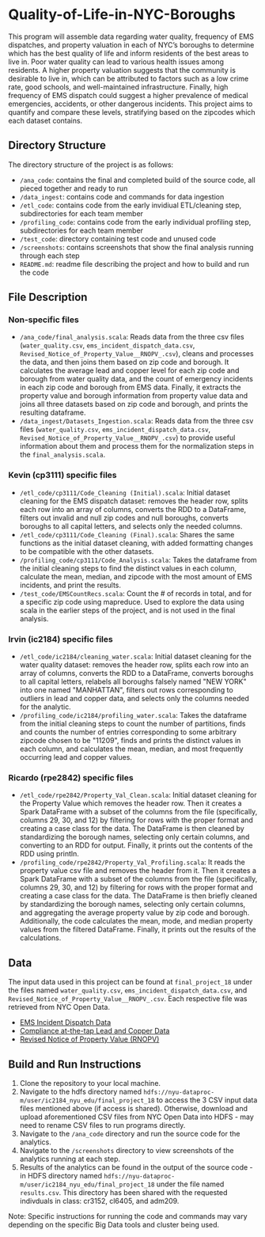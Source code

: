 # Quality-of-Life-in-NYC-Boroughs
This program will assemble data regarding water quality, frequency of EMS dispatches, and property valuation in each of NYC’s boroughs to determine which has the best quality of life and inform residents of the best areas to live in. Poor water quality can lead to various health issues among residents. A higher property valuation suggests that the community is desirable to live in, which can be attributed to factors such as a low crime rate, good schools, and well-maintained infrastructure. Finally, high frequency of EMS dispatch could suggest a higher prevalence of medical emergencies, accidents, or other dangerous incidents. This project aims to quantify and compare these levels, stratifying based on the zipcodes which each dataset contains.

## Directory Structure

The directory structure of the project is as follows:

- `/ana_code`: contains the final and completed build of the source code, all pieced together and ready to run
- `/data_ingest`: contains code and commands for data ingestion
- `/etl_code`: contains code from the early invidiual ETL/cleaning step, subdirectories for each team member
- `/profiling_code`: contains code from the early individual profiling step, subdirectories for each team member
- `/test_code`: directory containing test code and unused code
- `/screenshots`: contains screenshots that show the final analysis running through each step
- `README.md`: readme file describing the project and how to build and run the code

## File Description
### Non-specific files
- `/ana_code/final_analysis.scala`: Reads data from the three csv files (`water_quality.csv`, `ems_incident_dispatch_data.csv`, `Revised_Notice_of_Property_Value__RNOPV_.csv`), cleans and processes the data, and then joins them based on zip code and borough. It calculates the average lead and copper level for each zip code and borough from water quality data, and the count of emergency incidents in each zip code and borough from EMS data. Finally, it extracts the property value and borough information from property value data and joins all three datasets based on zip code and borough, and prints the resulting dataframe.
- `/data_ingest/Datasets_Ingestion.scala`: Reads data from the three csv files (`water_quality.csv`, `ems_incident_dispatch_data.csv`, `Revised_Notice_of_Property_Value__RNOPV_.csv`) to provide useful information about them and process them for the normalization steps in the `final_analysis.scala`.

### Kevin (cp3111) specific files
- `/etl_code/cp3111/Code_Cleaning (Initial).scala`: Initial dataset cleaning for the EMS dispatch dataset: removes the header row, splits each row into an array of columns, converts the RDD to a DataFrame, filters out invalid and null zip codes and null boroughs, converts boroughs to all capital letters, and selects only the needed columns.
- `/etl_code/cp3111/Code_Cleaning (Final).scala`: Shares the same functions as the initial dataset cleaning, with added formatting changes to be compatible with the other datasets.
- `/profiling_code/cp3111/Code_Analysis.scala`: Takes the dataframe from the initial cleaning steps to find the distinct values in each column, calculate the mean, median, and zipcode with the most amount of EMS incidents, and print the results.
- `/test_code/EMSCountRecs.scala`: Count the # of records in total, and for a specific zip code using mapreduce. Used to explore the data using scala in the earlier steps of the project, and is not used in the final analysis.

### Irvin (ic2184) specific files
- `/etl_code/ic2184/cleaning_water.scala`: Initial dataset cleaning for the water quality dataset: removes the header row, splits each row into an array of columns, converts the RDD to a DataFrame, converts boroughs to all capital letters, relabels all boroughs falsely named "NEW YORK" into one named "MANHATTAN", filters out rows corresponding to outliers in lead and copper data, and selects only the columns needed for the analytic.
- `/profiling_code/ic2184/profiling_water.scala`: Takes the dataframe from the initial cleaning steps to count the number of partitions, finds and counts the number of entries corresponding to some arbitrary zipcode chosen to be "11209", finds and prints the distinct values in each column, and calculates the mean, median, and most frequently occurring lead and copper values.

### Ricardo (rpe2842) specific files
- `/etl_code/rpe2842/Property_Val_Clean.scala`: Initial dataset cleaning for the Property Value which removes the header row. Then it creates a Spark DataFrame with a subset of the columns from the file (specifically, columns 29, 30, and 12) by filtering for rows with the proper format and creating a case class for the data. The DataFrame is then cleaned by standardizing the borough names, selecting only certain columns, and converting to an RDD for output. Finally, it prints out the contents of the RDD using println. 
- `/profiling_code/rpe2842/Property_Val_Profiling.scala`: It reads the property value csv file and removes the header from it. Then it creates a Spark DataFrame with a subset of the columns from the file (specifically, columns 29, 30, and 12) by filtering for rows with the proper format and creating a case class for the data. The DataFrame is then briefly cleaned by standardizing the borough names, selecting only certain columns, and aggregating the average property value by zip code and borough. Additionally, the code calculates the mean, mode, and median property values from the filtered DataFrame. Finally, it prints out the results of the calculations.


## Data
The input data used in this project can be found at `final_project_18` under the files named `water_quality.csv`, `ems_incident_dispatch_data.csv`, and `Revised_Notice_of_Property_Value__RNOPV_.csv`. Each respective file was retrieved from NYC Open Data.  

- [EMS Incident Dispatch Data](https://data.cityofnewyork.us/Public-Safety/EMS-Incident-Dispatch-Data/76xm-jjuj)
- [Compliance at-the-tap Lead and Copper Data](https://data.cityofnewyork.us/Environment/Compliance-at-the-tap-Lead-and-Copper-Data/3wxk-qa8q)
- [Revised Notice of Property Value (RNOPV)](https://data.cityofnewyork.us/City-Government/Revised-Notice-of-Property-Value-RNOPV-/8vgb-zm6e)


## Build and Run Instructions
1. Clone the repository to your local machine.
2. Navigate to the hdfs directory named `hdfs://nyu-dataproc-m/user/ic2184_nyu_edu/final_project_18` to access the 3 CSV input data files mentioned above (if access is shared). Otherwise, download and upload aforementioned CSV files from NYC Open Data into HDFS - may need to rename CSV files to run programs directly.
3. Navigate to the `/ana_code` directory and run the source code for the analytics.
4. Navigate to the `/screenshots` directory to view screenshots of the analytics running at each step.
5. Results of the analytics can be found in the output of the source code - in HDFS directory named `hdfs://nyu-dataproc-m/user/ic2184_nyu_edu/final_project_18` under the file named `results.csv`. This directory has been shared with the requested indivduals in class: cr3152, cl6405, and adm209.

Note: Specific instructions for running the code and commands may vary depending on the specific Big Data tools and cluster being used.
